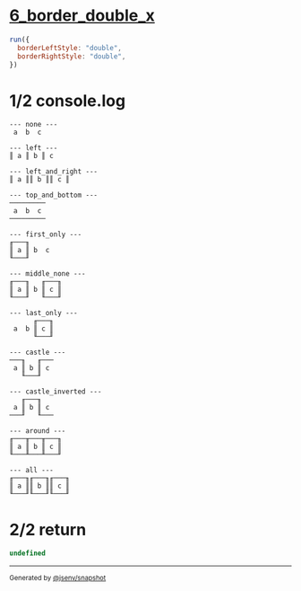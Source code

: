 # [6_border_double_x](../../table_3_cells_same_row.test.mjs#L167)

```js
run({
  borderLeftStyle: "double",
  borderRightStyle: "double",
})
```

# 1/2 console.log

```console
--- none ---
 a  b  c 

--- left ---
║ a ║ b ║ c 

--- left_and_right ---
║ a ║║ b ║║ c ║

--- top_and_bottom ---
─────────
 a  b  c 
─────────

--- first_only ---
╓───╖      
║ a ║ b  c 
╙───╜      

--- middle_none ---
╓───╖   ╓───╖
║ a ║ b ║ c ║
╙───╜   ╙───╜

--- last_only ---
      ╓───╖
 a  b ║ c ║
      ╙───╜

--- castle ---
───╖   ╓───
 a ║ b ║ c 
   ╙───╜   

--- castle_inverted ---
   ╓───╖   
 a ║ b ║ c 
───╜   ╙───

--- around ---
╓───╥───╥───╖
║ a ║ b ║ c ║
╙───╨───╨───╜

--- all ---
╓───╖╓───╖╓───╖
║ a ║║ b ║║ c ║
╙───╜╙───╜╙───╜

```

# 2/2 return

```js
undefined
```

---

<sub>
  Generated by <a href="https://github.com/jsenv/core/tree/main/packages/independent/snapshot">@jsenv/snapshot</a>
</sub>

